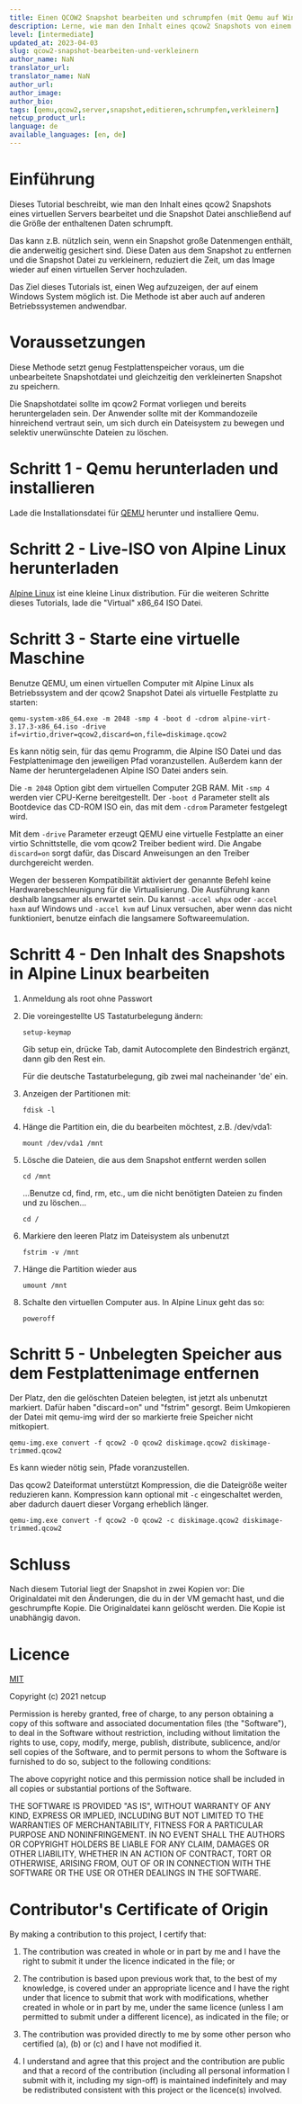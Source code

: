 ```yaml
---
title: Einen QCOW2 Snapshot bearbeiten und schrumpfen (mit Qemu auf Windows oder anderen Betriebssystemen)
description: Lerne, wie man den Inhalt eines qcow2 Snapshots von einem virtuellen Server bearbeitet und danach die Datei so verkleinert, dass sie nur noch so groß wie die enthaltenen Daten ist.
level: [intermediate]
updated_at: 2023-04-03
slug: qcow2-snapshot-bearbeiten-und-verkleinern
author_name: NaN
translator_url: 
translator_name: NaN
author_url:
author_image:
author_bio:
tags: [qemu,qcow2,server,snapshot,editieren,schrumpfen,verkleinern]
netcup_product_url:
language: de
available_languages: [en, de]
---
```


# Einführung
Dieses Tutorial beschreibt, wie man den Inhalt eines qcow2 Snapshots eines virtuellen Servers bearbeitet und die Snapshot Datei anschließend auf die Größe der enthaltenen Daten schrumpft.

Das kann z.B. nützlich sein, wenn ein Snapshot große Datenmengen enthält, die anderweitig gesichert sind. Diese Daten aus dem Snapshot zu entfernen und die Snapshot Datei zu verkleinern, reduziert die Zeit, um das Image wieder auf einen virtuellen Server hochzuladen.

Das Ziel dieses Tutorials ist, einen Weg aufzuzeigen, der auf einem Windows System möglich ist. Die Methode ist aber auch auf anderen Betriebssystemen andwendbar.

# Voraussetzungen
Diese Methode setzt genug Festplattenspeicher voraus, um die unbearbeitete Snapshotdatei und gleichzeitig den verkleinerten Snapshot zu speichern.

Die Snapshotdatei sollte im qcow2 Format vorliegen und bereits heruntergeladen sein. Der Anwender sollte mit der Kommandozeile hinreichend vertraut sein, um sich durch ein Dateisystem zu bewegen und selektiv unerwünschte Dateien zu löschen.

# Schritt 1 - Qemu herunterladen und installieren

Lade die Installationsdatei für [QEMU](https://www.qemu.org/download/#windows) herunter und installiere Qemu.

# Schritt 2 - Live-ISO von Alpine Linux herunterladen
[Alpine Linux](https://alpinelinux.org/downloads/) ist eine kleine Linux distribution. Für die weiteren Schritte dieses Tutorials, lade die "Virtual" x86_64 ISO Datei.

# Schritt 3 - Starte eine virtuelle Maschine
Benutze QEMU, um einen virtuellen Computer mit Alpine Linux als Betriebssystem and der qcow2 Snapshot Datei als virtuelle Festplatte zu starten:

`qemu-system-x86_64.exe -m 2048 -smp 4 -boot d -cdrom alpine-virt-3.17.3-x86_64.iso -drive if=virtio,driver=qcow2,discard=on,file=diskimage.qcow2`

Es kann nötig sein, für das qemu Programm, die Alpine ISO Datei und das Festplattenimage den jeweiligen Pfad voranzustellen. Außerdem kann der Name der heruntergeladenen Alpine ISO Datei anders sein.

Die `-m 2048` Option gibt dem virtuellen Computer 2GB RAM. Mit `-smp 4` werden vier CPU-Kerne bereitgestellt. Der `-boot d` Parameter stellt als Bootdevice das CD-ROM ISO ein, das mit dem `-cdrom` Parameter festgelegt wird.

Mit dem `-drive` Parameter erzeugt QEMU eine virtuelle Festplatte an einer virtio Schnittstelle, die vom qcow2 Treiber bedient wird. Die Angabe `discard=on` sorgt dafür, das Discard Anweisungen an den Treiber durchgereicht werden.

Wegen der besseren Kompatibilität aktiviert der genannte Befehl keine Hardwarebeschleunigung für die Virtualisierung. Die Ausführung kann deshalb langsamer als erwartet sein. Du kannst `-accel whpx` oder `-accel haxm` auf Windows und `-accel kvm` auf Linux versuchen, aber wenn das nicht funktioniert, benutze einfach die langsamere Softwareemulation.

# Schritt 4 - Den Inhalt des Snapshots in Alpine Linux bearbeiten
1. Anmeldung als root ohne Passwort

2. Die voreingestellte US Tastaturbelegung ändern:

   `setup-keymap`

   Gib setup ein, drücke Tab, damit Autocomplete den Bindestrich ergänzt, dann gib den Rest ein.

   Für die deutsche Tastaturbelegung, gib zwei mal nacheinander 'de' ein.

3. Anzeigen der Partitionen mit:

   `fdisk -l`

4. Hänge die Partition ein, die du bearbeiten möchtest, z.B. /dev/vda1:

   `mount /dev/vda1 /mnt`

5. Lösche die Dateien, die aus dem Snapshot entfernt werden sollen

   `cd /mnt`

   ...Benutze cd, find, rm, etc., um die nicht benötigten Dateien zu finden und zu löschen...

   `cd /`

6. Markiere den leeren Platz im Dateisystem als unbenutzt

   `fstrim -v /mnt`

7. Hänge die Partition wieder aus

   `umount /mnt`

8. Schalte den virtuellen Computer aus. In Alpine Linux geht das so:

   `poweroff`

# Schritt 5 - Unbelegten Speicher aus dem Festplattenimage entfernen
Der Platz, den die gelöschten Dateien belegten, ist jetzt als unbenutzt markiert. Dafür haben "discard=on" und "fstrim" gesorgt. Beim Umkopieren der Datei mit qemu-img wird der so markierte freie Speicher nicht mitkopiert.

`qemu-img.exe convert -f qcow2 -O qcow2 diskimage.qcow2 diskimage-trimmed.qcow2`

Es kann wieder nötig sein, Pfade voranzustellen.

Das qcow2 Dateiformat unterstützt Kompression, die die Dateigröße weiter reduzieren kann. Kompression kann optional mit `-c` eingeschaltet werden, aber dadurch dauert dieser Vorgang erheblich länger.

`qemu-img.exe convert -f qcow2 -O qcow2 -c diskimage.qcow2 diskimage-trimmed.qcow2`

# Schluss
Nach diesem Tutorial liegt der Snapshot in zwei Kopien vor: Die Originaldatei mit den Änderungen, die du in der VM gemacht hast, und die geschrumpfte Kopie. Die Originaldatei kann gelöscht werden. Die Kopie ist unabhängig davon.

# Licence

[MIT](https://github.com/netcup-community/community-tutorials/blob/main/LICENSE)

Copyright (c) 2021 netcup

Permission is hereby granted, free of charge, to any person obtaining a copy of this software and associated documentation files (the "Software"), to deal in the Software without restriction, including without limitation the rights to use, copy, modify, merge, publish, distribute, sublicence, and/or sell copies of the Software, and to permit persons to whom the Software is furnished to do so, subject to the following conditions:

The above copyright notice and this permission notice shall be included in all copies or substantial portions of the Software.

THE SOFTWARE IS PROVIDED "AS IS", WITHOUT WARRANTY OF ANY KIND, EXPRESS OR IMPLIED, INCLUDING BUT NOT LIMITED TO THE WARRANTIES OF MERCHANTABILITY, FITNESS FOR A PARTICULAR PURPOSE AND NONINFRINGEMENT. IN NO EVENT SHALL THE AUTHORS OR COPYRIGHT HOLDERS BE LIABLE FOR ANY CLAIM, DAMAGES OR OTHER LIABILITY, WHETHER IN AN ACTION OF CONTRACT, TORT OR OTHERWISE, ARISING FROM, OUT OF OR IN CONNECTION WITH THE SOFTWARE OR THE USE OR OTHER DEALINGS IN THE SOFTWARE.

# Contributor's Certificate of Origin
By making a contribution to this project, I certify that:

 1) The contribution was created in whole or in part by me and I have the right to submit it under the licence indicated in the file; or

 2) The contribution is based upon previous work that, to the best of my knowledge, is covered under an appropriate licence and I have the right under that licence to submit that work with modifications, whether created in whole or in part by me, under the same licence (unless I am permitted to submit under a different licence), as indicated in the file; or

 3) The contribution was provided directly to me by some other person who certified (a), (b) or (c) and I have not modified it.

 4) I understand and agree that this project and the contribution are public and that a record of the contribution (including all personal information I submit with it, including my sign-off) is maintained indefinitely and may be redistributed consistent with this project or the licence(s) involved.
